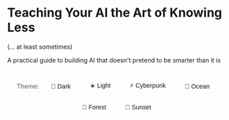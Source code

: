 # Teaching Your AI the Art of Knowing Less

(... at least sometimes)

A practical guide to building AI that doesn't pretend to be smarter than it is

<div id="theme-switcher" style="margin-top: 2rem; display: flex; gap: 0.75rem; flex-wrap: wrap; justify-content: center; align-items: center;">
  <span style="font-size: 0.9rem; opacity: 0.7;">Theme:</span>
  <button class="theme-btn" data-theme="dark">🌙 Dark</button>
  <button class="theme-btn" data-theme="light">☀️ Light</button>
  <button class="theme-btn" data-theme="cyberpunk">⚡ Cyberpunk</button>
  <button class="theme-btn" data-theme="ocean">🌊 Ocean</button>
  <button class="theme-btn" data-theme="forest">🌲 Forest</button>
  <button class="theme-btn" data-theme="sunset">🌅 Sunset</button>
</div>

<style>
.theme-btn {
  padding: 0.5rem 1rem;
  border-radius: 0.5rem;
  border: 2px solid color-mix(in srgb, var(--primary) 40%, transparent);
  background: var(--glass);
  color: var(--text);
  cursor: pointer;
  font-size: 0.9rem;
  transition: all 0.3s ease;
  backdrop-filter: blur(10px);
}
.theme-btn:hover {
  transform: translateY(-2px);
  border-color: var(--primary);
  box-shadow: 0 4px 12px color-mix(in srgb, var(--primary) 30%, transparent);
}
.theme-btn.active {
  background: var(--primary);
  border-color: var(--primary);
  font-weight: 600;
}
</style>

<!-- NOTES: Hook; set promise of framework + prompt + rules -->

